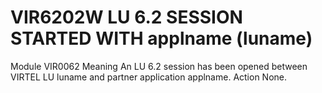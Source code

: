 # VIR6202W LU 6.2 SESSION STARTED WITH applname (luname)
Module
  	VIR0062
Meaning
    An LU 6.2 session has been opened between VIRTEL LU luname and partner application applname.
Action
    None.
